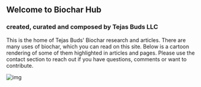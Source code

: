 ## Welcome to Biochar Hub
### created, curated and composed by Tejas Buds LLC

This is the home of Tejas Buds' Biochar research and articles. There are many uses of biochar, which you can read on this site. Below is a cartoon rendering of some of them highlighted in articles and pages. Please use the contact section to reach out if you have questions, comments or want to contribute.

![img](intro.png)